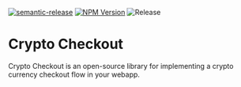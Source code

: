 [![semantic-release](https://img.shields.io/badge/%20%20%F0%9F%93%A6%F0%9F%9A%80-semantic--release-e10079.svg)](https://github.com/semantic-release/semantic-release)
[![NPM Version](https://img.shields.io/npm/v/@jaspero/crypto-checkout.svg)](https://www.npmjs.com/package/@jaspero/crypto-checkout)
![Release](https://github.com/Jaspero/crypto-checkout/workflows/Release/badge.svg)

# Crypto Checkout

Crypto Checkout is an open-source library for implementing a crypto currency checkout flow in your webapp.
